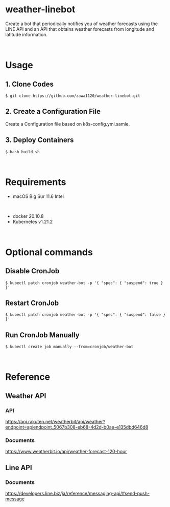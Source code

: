 # weather-linebot
Create a bot that periodically notifies you of weather forecasts using the LINE API and an API that obtains weather forecasts from longitude and latitude information.

</br>

# Usage
## 1. Clone Codes
```
$ git clone https://github.com/zawa1120/weather-linebot.git
```

## 2. Create a Configuration File
Create a Configuration file based on k8s-config.yml.samle.

## 3. Deploy Containers
```
$ bash build.sh
```

</br>

# Requirements
- macOS Big Sur 11.6 Intel

</br>

- docker 20.10.8  
- Kubernetes v1.21.2

</br>

# Optional commands

## Disable CronJob
```
$ kubectl patch cronjob weather-bot -p '{ "spec": { "suspend": true } }'
```

## Restart CronJob
```
$ kubectl patch cronjob weather-bot -p '{ "spec": { "suspend": false } }'
```

## Run CronJob Manually
```
$ kubectl create job manually --from=cronjob/weather-bot
```

</br>

# Reference

## Weather API

### API
https://api.rakuten.net/weatherbit/api/weather?endpoint=apiendpoint_5067b308-eb68-4d2d-b0ae-e135dbd646d8

### Documents
https://www.weatherbit.io/api/weather-forecast-120-hour

## Line API
### Documents
https://developers.line.biz/ja/reference/messaging-api/#send-push-message
